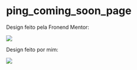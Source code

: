 # ping_coming_soon_page

Design feito pela Fronend Mentor:

<img src="https://user-images.githubusercontent.com/93217081/155892451-921a5689-318d-480a-a24a-2de773b0fe36.jpg">

Design feito por mim:

<img src="https://user-images.githubusercontent.com/93217081/155892489-1a5b609e-27e7-40da-9eac-13c1b5af0458.png">
